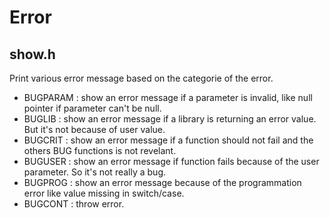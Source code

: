 # Error

## show.h

Print various error message based on the categorie of the error.
  - BUGPARAM : show an error message if a parameter is invalid, like null pointer if parameter can't be null.
  - BUGLIB : show an error message if a library is returning an error value. But it's not because of user value.
  - BUGCRIT : show an error message if a function should not fail and the others BUG functions is not revelant.
  - BUGUSER : show an error message if function fails because of the user parameter. So it's not really a bug.
  - BUGPROG : show an error message because of the programmation error like value missing in switch/case.
  - BUGCONT : throw error.
